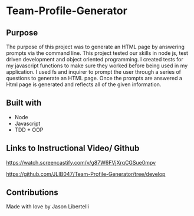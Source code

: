 # Team-Profile-Generator

## Purpose 
The purpose of this project was to generate an HTML page by answering prompts via the command line.  This project tested our skills in node js, test driven development and object oriented programming.  I created tests for my javascript functions to make sure they worked before being used in my application.  I used fs and inquirer to prompt the user through a series of questions to generate an HTML page.  Once the prompts are answered a Html page is generated and reflects all of the given information. 

## Built with
- Node 
- Javascript 
- TDD + OOP

## Links to Instructional Video/ Github 
https://watch.screencastify.com/v/g87W6FVjXrqCGSue0mpv

https://github.com/JLIB047/Team-Profile-Generator/tree/develop
## Contributions 
Made with love by Jason Libertelli
